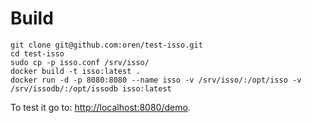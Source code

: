 # Build


    git clone git@github.com:oren/test-isso.git
    cd test-isso
    sudo cp -p isso.conf /srv/isso/
    docker build -t isso:latest .
    docker run -d -p 8080:8080 --name isso -v /srv/isso/:/opt/isso -v /srv/issodb/:/opt/issodb isso:latest

To test it go to: [http://localhost:8080/demo](http://localhost:8080/demo).

